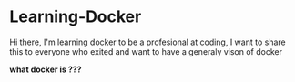 # Learning-Docker
Hi there, I'm learning docker to be a profesional at coding, I want to share this to everyone who exited and want to have a generaly vison of docker

**what docker is ???**